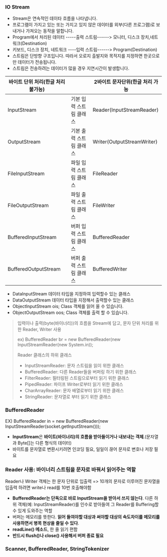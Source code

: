 ### IO Stream 
- Stream은 연속적인 데이타 흐름을 나타냅니다. 
- 프로그램이 가지고 있는 또는 가지고 있지 않은 데이터를 외부(다른 프로그램)로 보내거나 가져오는 동작을 말합니다. 
- Program에서 처리된 데이터    -----출력 스트림------>  모니터, 디스크 장치,네트워크(Destination)     
- 키보드, 디스크 장치, 네트워크 ----입력 스트림------> Program(Destination)  
- 스트림은 단방향 구조입니다. 따라서 오로지 출발지와 목적지를 지정하면 한곳으로만 데이터가 전송됩니다. 
- 스트림은 전송하려는 데이터가 많을 경우 지연시간이 발생합니다. 


|바이트 단위 처리(한글 처리 불가능)|  |2바이트 문자단위(한글 처리 가능|
|---|---|---|
|InputStream|기본 입력 스트림 클래스|Reader(InputStreamReader)|
|OutputStream|기본 출력 스트림 클래스|Writer(OutputStreamWriter)|
|FileInputStream|파일 입력 스트림 클래스|FileReader|
|FileOutputStream|파일 출력 스트림 클래스|FileWriter|
|BufferedInputStream|버퍼 입력 스트림 클래스|BufferedReader|
|BufferedOutputStream|버퍼 출력 스트림 클래스|BufferedWriter|
- DataInputStream             데이터 타입을 지정하여 입력할수 있는 클래스 
- DataOutputStream            데이터 타입을 지정해서 출력할수 있는 클래스 
- ObjectInputStream ois;      Class 객체를 읽어 올 수 있습니다.  
- ObjectOutputStream oos;     Class 객체를 출력 할 수 있습니다. 
> 입력이나 출력(byte(바이너리))의 흐름을 Stream에 담고, 문자 단위 처리를 위한 Reader, Writer 사용
> 
> ex) BufferedReader br = new BufferedReader(new InputStreamReader(new System.in));
> 
> Reader 클래스의 하위 클래스
> - InputStreamReader: 문자 스트림을 읽이 위한 클래스
> - BufferedReader: 다른 Reader들을 버퍼링 하기 위한 클래스 
> - FilterReader: 필터링된 스트림으로부터 읽기 위한 클래스
> - PipedReader: 파이프 Writer로부터 읽기 위한 클래스
> - CharArrayReader: 문자 배열로부터 읽기 위한 클래스
> - StringReader: 문자열로 부터 읽기 위한 클래스

### BufferedReader
EX) BufferedReader in = new BufferedReader(new InputStreamReader(socket.getInputStream()));
- **InputStream**은 **바이트(바이너리)의 흐름을 받아들이거나 내보내는 객체**.(문자열과 Byte[]는 다른 형식의 데이터)
- 바이트를 문자열로 변환시키려면 인코딩 필요, 일일이 끊어 문자로 변호나 저장 필요
### Reader 사용: 바이너리 스트림을 문자로 바꿔서 읽어주는 역할
Reader나 Writer 객체는 한 문자 단위로 입출력 => 10개의 문자로 이루어진 문자열을 입출력 하려면 write나 read를 10번 호출해야함
- **BufferedReader는 단독으로 바로 InputStream을 받아서 쓰지 않는다**. 다른 하위 객체(예: InputStreamReader)를 인수로 받아들여 
그 Reader를 Buffering할 수 있게 도와주는 역할
- 버퍼는 메모리를 뜻한다. **읽어 들여야할 대상과 써야할 대상의 속도차이를 메모리를 사용하면서 병목 현상을 줄일 수 있다**.
- **readLine() 메소드**, 한 줄 읽기 편함
- **반드시 flush()나 close() 사용해서 버퍼 종료 필요**

### Scanner, BufferedReader, StringTokenizer
